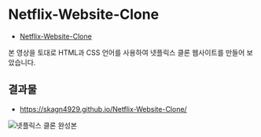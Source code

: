 # Netflix-Website-Clone
- [Netflix-Website-Clone](https://www.youtube.com/watch?v=Tgat3-prVv4)

본 영상을 토대로 HTML과 CSS 언어를 사용하여 넷플릭스 클론 웹사이트를 만들어 보았습니다.



## 결과물
- https://skagn4929.github.io/Netflix-Website-Clone/

![넷플릭스 클론 완성본](https://github.com/skagn4929/Netflix-Website-Clone/assets/134206709/37f650e6-aff2-49d0-9bd7-0d39996b7a4a)
